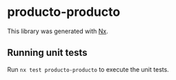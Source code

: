 # producto-producto

This library was generated with [Nx](https://nx.dev).

## Running unit tests

Run `nx test producto-producto` to execute the unit tests.
